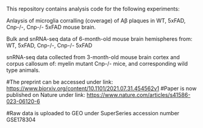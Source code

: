 This repository contains analysis code for the following experiments:

Anlaysis of microglia corralling (coverage) of Aβ plaques in WT, 5xFAD, Cnp-/-, Cnp-/- 5xFAD mouse brain.

Bulk and snRNA-seq data of 6-month-old mouse brain hemispheres from: WT, 5xFAD, Cnp-/-, Cnp-/- 5xFAD

snRNA-seq data collected from 3-month-old mouse brain cortex and corpus callosum of: myelin mutant Cnp-/- mice, and corresponding wild type animals.

#The preprint can be accessed under link: https://www.biorxiv.org/content/10.1101/2021.07.31.454562v1
#Paper is now published on Nature under link: https://www.nature.com/articles/s41586-023-06120-6

#Raw data is uploaded to GEO under SuperSeries accession number GSE178304
